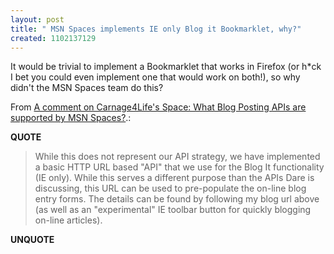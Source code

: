 ```yaml
---
layout: post
title: " MSN Spaces implements IE only Blog it Bookmarklet, why?"
created: 1102137129
---
```

<p>It would be trivial to implement a Bookmarklet that works in Firefox (or h*ck I bet you could even implement one that would work on both!), so why didn't the MSN Spaces team do this?</p>

<p>From <a href="http://spaces.msn.com/members/carnage4life/Blog/cns!1piiOwAp2SJRIfUfD95CnRLw!226.entry">A comment on Carnage4Life's Space: What Blog Posting APIs are supported by MSN Spaces?</a>.:</p>
<p><b>QUOTE</b></p><blockquote><p>While this does not represent our API strategy, we have implemented a basic HTTP URL based "API" that we use for the Blog It functionality (IE only). While this serves a different purpose than the APIs Dare is discussing, this URL can be used to pre-populate the on-line blog entry forms. The details can be found by following my blog url above (as well as an "experimental" IE toolbar button for quickly blogging on-line articles).</p></blockquote><p><b>UNQUOTE</b></p>



